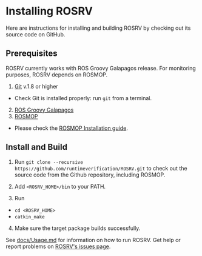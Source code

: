 # Installing ROSRV

Here are instructions for installing and building ROSRV by checking out its 
source code on GitHub.

## Prerequisites

ROSRV currently works with ROS Groovy Galapagos release. For monitoring 
purposes, ROSRV depends on ROSMOP.

1. [Git](http://git-scm.com/book/en/Getting-Started-Installing-Git)
v.1.8 or higher
 * Check Git is installed properly: run `git` from a terminal.
2. [ROS Groovy Galapagos](http://wiki.ros.org/groovy)
3. [ROSMOP](http://fsl.cs.illinois.edu/index.php/ROSMOP)
 * Please check the [ROSMOP Installation guide](rosmop/INSTALL.md).

## Install and Build

1. Run `git clone --recursive https://github.com/runtimeverification/ROSRV.git` 
to check out the source code from the Github repository, including ROSMOP.

2. Add `<ROSRV_HOME>/bin` to your PATH.

3. Run 
 * `cd <ROSRV_HOME>`
 * `catkin_make`

4. Make sure the target package builds successfully.

See [docs/Usage.md](docs/Usage.md) for information on how to run ROSRV.
Get help or report problems on
[ROSRV's issues page](https://github.com/runtimeverification/ROSRV/issues).
